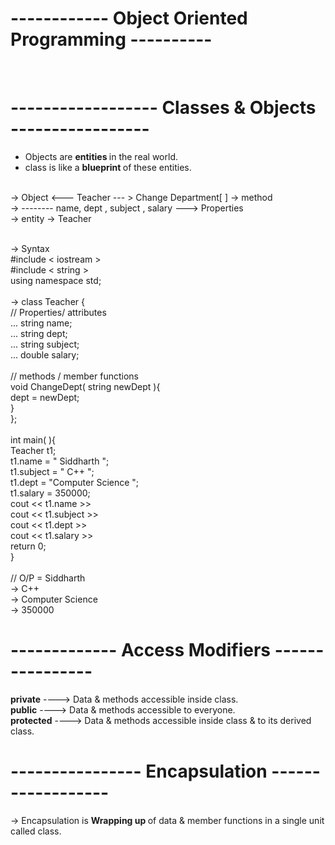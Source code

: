 # ------------ Object Oriented Programming ----------


<br>

# ------------------ Classes & Objects -----------------
<ul>
<li>
Objects are <b> entities </b> in the real world.
</li>

<li>
class is like a <b> blueprint </b> of these entities.
</li>

</ul>

<br>
-> Object <--- Teacher --- > Change Department[ ] -> method
<br>
-> -------- name, dept , subject , salary ---> Properties

<br>
-> entity -> Teacher
<br><br>

-> Syntax 
<br>
#include < iostream >
<br>
#include < string >
<br>
using namespace std;
<br><br>
-> class Teacher {
<br>
// Properties/ attributes
<br>
... string name;
<br>
... string dept;
<br>
... string subject;
<br>
... double salary;
<br>
<br>
// methods / member functions
<br>
void ChangeDept( string newDept ){
    <br>
    dept = newDept;
    <br>
}
<br>
};
<br><br>
int main( ){
    <br>
    Teacher t1;
    <br>
    t1.name = " Siddharth ";
    <br>
    t1.subject = " C++ ";
    <br>
    t1.dept = "Computer Science ";
    <br>
    t1.salary = 350000;
    <br>
    cout << t1.name >>
    <br>
    cout << t1.subject >>
    <br>
    cout << t1.dept >>
    <br>
    cout << t1.salary >>
    <br>
    return 0;
<br>
}<br><br>
// O/P = Siddharth
<br>
-> C++
<br>
-> Computer Science
<br>
-> 350000

# ------------- Access Modifiers ----------------
<b>private</b>     ----> Data & methods accessible inside class.
<br>
<b>public</b>     ----> Data & methods accessible to everyone.
<br>
<b>protected</b>  ----> Data & methods accessible inside class & to its derived class.
<br>

# ---------------- Encapsulation ------------------
-> Encapsulation is <b> Wrapping up </b> of data & member functions in a single unit called class.
<br>
